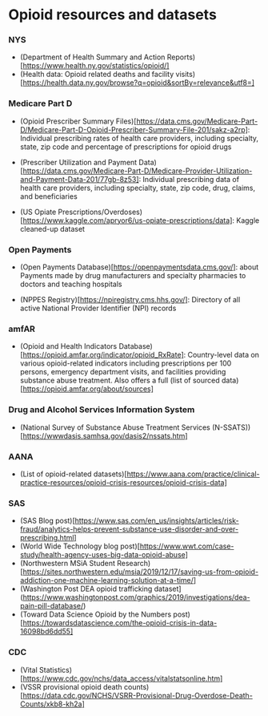 # Opioid resources and datasets

### NYS
- (Department of Health Summary and Action Reports)[https://www.health.ny.gov/statistics/opioid/]
- (Health data: Opioid related deaths and facility visits)[https://health.data.ny.gov/browse?q=opioid&sortBy=relevance&utf8=]

### Medicare Part D
- (Opioid Prescriber Summary Files)[https://data.cms.gov/Medicare-Part-D/Medicare-Part-D-Opioid-Prescriber-Summary-File-201/sakz-a2rp]: Individual prescribing rates of health care providers, including specialty, state, zip code and percentage of prescriptions for opioid drugs

- (Prescriber Utilization and Payment Data)[https://data.cms.gov/Medicare-Part-D/Medicare-Provider-Utilization-and-Payment-Data-201/77gb-8z53]: Individual prescribing data of health care providers, including specialty, state, zip code, drug, claims, and beneficiaries

- (US Opiate Prescriptions/Overdoses)[https://www.kaggle.com/apryor6/us-opiate-prescriptions/data]: Kaggle cleaned-up dataset

### Open Payments
- (Open Payments Database)[https://openpaymentsdata.cms.gov/]: about Payments made by drug manufacturers and specialty pharmacies to doctors and teaching hospitals

- (NPPES Registry)[https://npiregistry.cms.hhs.gov/]: Directory of all active National Provider Identifier (NPI) records

### amfAR
- (Opioid and Health Indicators Database)[https://opioid.amfar.org/indicator/opioid_RxRate]: Country-level data on various opioid-related indicators including prescriptions per 100 persons, emergency department visits, and facilities providing substance abuse treatment. Also offers a full (list of sourced data)[https://opioid.amfar.org/about/sources]

### Drug and Alcohol Services Information System
- (National Survey of Substance Abuse Treatment Services
(N-SSATS))[https://wwwdasis.samhsa.gov/dasis2/nssats.htm]

### AANA
- (List of opioid-related datasets)[https://www.aana.com/practice/clinical-practice-resources/opioid-crisis-resources/opioid-crisis-data]

### SAS
- (SAS Blog post)[https://www.sas.com/en_us/insights/articles/risk-fraud/analytics-helps-prevent-substance-use-disorder-and-over-prescribing.html]
- (World Wide Technology blog post)[https://www.wwt.com/case-study/health-agency-uses-big-data-opioid-abuse]
- (Northwestern MSiA Student Research)[https://sites.northwestern.edu/msia/2019/12/17/saving-us-from-opioid-addiction-one-machine-learning-solution-at-a-time/]
- (Washington Post DEA opioid trafficking dataset](https://www.washingtonpost.com/graphics/2019/investigations/dea-pain-pill-database/)
- (Toward Data Science Opioid by the Numbers post)[https://towardsdatascience.com/the-opioid-crisis-in-data-16098bd6dd55]

### CDC

- (Vital Statistics)[https://www.cdc.gov/nchs/data_access/vitalstatsonline.htm]
- (VSSR provisional opioid death counts)[https://data.cdc.gov/NCHS/VSRR-Provisional-Drug-Overdose-Death-Counts/xkb8-kh2a]
